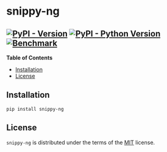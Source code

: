 # snippy-ng

[![PyPI - Version](https://img.shields.io/pypi/v/snippy-ng.svg)](https://pypi.org/project/snippy-ng)
[![PyPI - Python Version](https://img.shields.io/pypi/pyversions/snippy-ng.svg)](https://pypi.org/project/snippy-ng)
[![Benchmark](https://byob.yarr.is/centre-pathogen-genomics/snippy-ng/benchmark)](https://centre-pathogen-genomics.github.io/snippy-blog/posts/2024-10-10-snappy-snippy)
-----

**Table of Contents**

- [Installation](#installation)
- [License](#license)

## Installation

```console
pip install snippy-ng
```

## License

`snippy-ng` is distributed under the terms of the [MIT](https://spdx.org/licenses/MIT.html) license.
